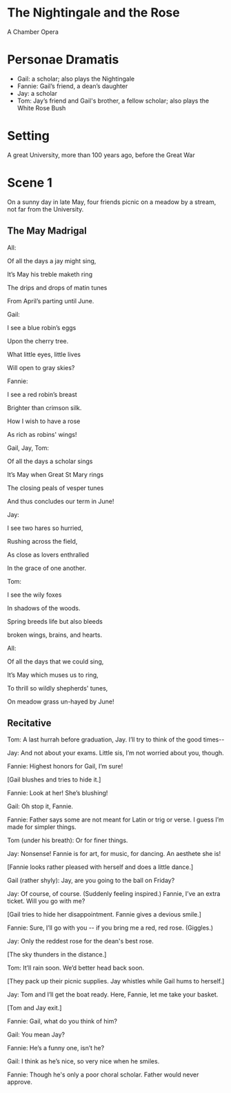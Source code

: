 The Nightingale and the Rose
=======================================
A Chamber Opera

# Personae Dramatis
* Gail: a scholar; also plays the Nightingale 
* Fannie: Gail’s friend, a dean’s daughter
* Jay: a scholar
* Tom: Jay’s friend and Gail's brother, a fellow scholar; also plays the White Rose Bush

# Setting
A great University, more than 100 years ago, before the Great War

# Scene 1
On a sunny day in late May, four friends picnic on a meadow by a stream, not far from the University. 

## The May Madrigal 

All: 

Of all the days a jay might sing,

It’s May his treble maketh ring

The drips and drops of matin tunes

From April’s parting until June.

Gail:

I see a blue robin’s eggs

Upon the cherry tree.

What little eyes, little lives

Will open to gray skies?

Fannie:

I see a red robin’s breast

Brighter than crimson silk. 

How I wish to have a rose

As rich as robins' wings!

Gail, Jay, Tom:

Of all the days a scholar sings

It’s May when Great St Mary rings

The closing peals of vesper tunes 

And thus concludes our term in June!

Jay:

I see two hares so hurried,

Rushing across the field,

As close as lovers enthralled

In the grace of one another.

Tom:

I see the wily foxes

In shadows of the woods.

Spring breeds life but also bleeds

broken wings, brains, and hearts. 

All:

Of all the days that we could sing,

It’s May which muses us to ring,

To thrill so wildly shepherds' tunes,

On meadow grass un-hayed by June!

## Recitative

Tom:
A last hurrah before graduation, Jay. I’ll try to think of the good times--

Jay:
And not about your exams. Little sis, I’m not worried about you, though. 

Fannie:
Highest honors for Gail, I’m sure!

[Gail blushes and tries to hide it.]

Fannie:
Look at her! She’s blushing!

Gail:
Oh stop it, Fannie. 

Fannie:
Father says some are not meant for Latin or trig or verse. I guess I’m made for simpler things.

Tom (under his breath):
Or for finer things. 

Jay:
Nonsense! Fannie is for art, for music, for dancing. An aesthete she is!

[Fannie looks rather pleased with herself and does a little dance.]

Gail (rather shyly):
Jay, are you going to the ball on Friday?

Jay:
Of course, of course. (Suddenly feeling inspired.) Fannie, I’ve an extra ticket. Will you go with me?

[Gail tries to hide her disappointment. Fannie gives a devious smile.]

Fannie: 
Sure, I’ll go with you -- if you bring me a red, red rose. (Giggles.)

Jay:
Only the reddest rose for the dean's best rose.

[The sky thunders in the distance.]

Tom:
It’ll rain soon. We’d better head back soon. 

[They pack up their picnic supplies. Jay whistles while Gail hums to herself.]

Jay:
Tom and I’ll get the boat ready. Here, Fannie, let me take your basket. 

[Tom and Jay exit.]

Fannie:
Gail, what do you think of him?

Gail:
You mean Jay?

Fannie:
He’s a funny one, isn’t he?

Gail:
I think as he’s nice, so very nice when he smiles. 

Fannie:
Though he's only a poor choral scholar. Father would never approve.


